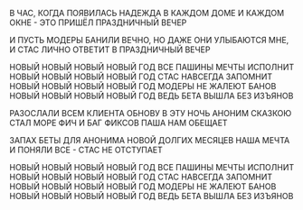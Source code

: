 В ЧАС, КОГДА ПОЯВИЛАСЬ НАДЕЖДА
В КАЖДОМ ДОМЕ И КАЖДОМ ОКНЕ -
ЭТО ПРИШЁЛ ПРАЗДНИЧНЫЙ ВЕЧЕР

И ПУСТЬ МОДЕРЫ БАНИЛИ ВЕЧНО,
НО ДАЖЕ ОНИ УЛЫБАЮТСЯ МНЕ,
И СТАС ЛИЧНО ОТВЕТИТ В ПРАЗДНИЧНЫЙ ВЕЧЕР

НОВЫЙ НОВЫЙ НОВЫЙ НОВЫЙ ГОД
ВСЕ ПАШИНЫ МЕЧТЫ ИСПОЛНИТ
НОВЫЙ НОВЫЙ НОВЫЙ НОВЫЙ ГОД
СТАС НАВСЕГДА ЗАПОМНИТ
НОВЫЙ НОВЫЙ НОВЫЙ НОВЫЙ ГОД
МОДЕРЫ НЕ ЖАЛЕЮТ БАНОВ
НОВЫЙ НОВЫЙ НОВЫЙ НОВЫЙ ГОД
ВЕДЬ БЕТА ВЫШЛА БЕЗ ИЗЪЯНОВ

РАЗОСЛАЛИ ВСЕМ КЛИЕНТА ОБНОВУ
В ЭТУ НОЧЬ АНОНИМ СКАЗКОЮ СТАЛ
МОРЕ ФИЧ И БАГ ФИКСОВ ПАША НАМ ОБЕЩАЕТ

ЗАПАХ БЕТЫ ДЛЯ АНОНИМА НОВОЙ
ДОЛГИХ МЕСЯЦЕВ НАША МЕЧТА
И ПОНЯЛИ ВСЕ - СТАС НЕ ОТСТУПАЕТ

НОВЫЙ НОВЫЙ НОВЫЙ НОВЫЙ ГОД
ВСЕ ПАШИНЫ МЕЧТЫ ИСПОЛНИТ
НОВЫЙ НОВЫЙ НОВЫЙ НОВЫЙ ГОД
СТАС НАВСЕГДА ЗАПОМНИТ
НОВЫЙ НОВЫЙ НОВЫЙ НОВЫЙ ГОД
МОДЕРЫ НЕ ЖАЛЕЮТ БАНОВ
НОВЫЙ НОВЫЙ НОВЫЙ НОВЫЙ ГОД
ВЕДЬ БЕТА ВЫШЛА БЕЗ ИЗЪЯНОВ